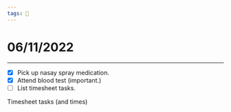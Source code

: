 ```yaml
---
tags: 📆
---
```


# 06/11/2022
---

- [x] Pick up nasay spray medication.
- [x] Attend blood test (important.)
- [ ] List timesheet tasks.

Timesheet tasks (and times)


